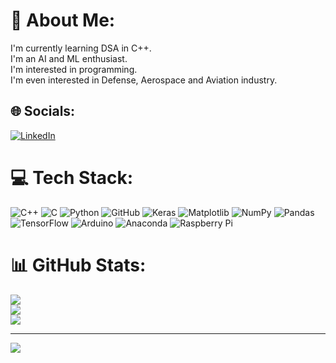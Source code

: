 # 💫 About Me:
I'm currently learning DSA in C++.<br>I'm an AI and ML enthusiast.<br>I'm interested in programming.<br>I'm even interested in Defense, Aerospace and Aviation industry.


## 🌐 Socials:
[![LinkedIn](https://img.shields.io/badge/LinkedIn-%230077B5.svg?logo=linkedin&logoColor=white)](https://linkedin.com/in/dilip-kumar-b-s-b815ab301) 

# 💻 Tech Stack:
![C++](https://img.shields.io/badge/c++-%2300599C.svg?style=flat&logo=c%2B%2B&logoColor=white) ![C](https://img.shields.io/badge/c-%2300599C.svg?style=flat&logo=c&logoColor=white) ![Python](https://img.shields.io/badge/python-3670A0?style=flat&logo=python&logoColor=ffdd54) ![GitHub](https://img.shields.io/badge/github-%23121011.svg?style=flat&logo=github&logoColor=white) ![Keras](https://img.shields.io/badge/Keras-%23D00000.svg?style=flat&logo=Keras&logoColor=white) ![Matplotlib](https://img.shields.io/badge/Matplotlib-%23ffffff.svg?style=flat&logo=Matplotlib&logoColor=black) ![NumPy](https://img.shields.io/badge/numpy-%23013243.svg?style=flat&logo=numpy&logoColor=white) ![Pandas](https://img.shields.io/badge/pandas-%23150458.svg?style=flat&logo=pandas&logoColor=white) ![TensorFlow](https://img.shields.io/badge/TensorFlow-%23FF6F00.svg?style=flat&logo=TensorFlow&logoColor=white) ![Arduino](https://img.shields.io/badge/-Arduino-00979D?style=flat&logo=Arduino&logoColor=white) ![Anaconda](https://img.shields.io/badge/Anaconda-%2344A833.svg?style=flat&logo=anaconda&logoColor=white) ![Raspberry Pi](https://img.shields.io/badge/-RaspberryPi-C51A4A?style=flat&logo=Raspberry-Pi)
# 📊 GitHub Stats:
![](https://github-readme-stats.vercel.app/api?username=Code-Dilip&theme=default&hide_border=false&include_all_commits=true&count_private=true)<br/>
![](https://github-readme-streak-stats.herokuapp.com/?user=Code-Dilip&theme=default&hide_border=false)<br/>
![](https://github-readme-stats.vercel.app/api/top-langs/?username=Code-Dilip&theme=default&hide_border=false&include_all_commits=true&count_private=true&layout=compact)

---
[![](https://visitcount.itsvg.in/api?id=Code-Dilip&icon=0&color=0)](https://visitcount.itsvg.in)

<!-- Proudly created with GPRM ( https://gprm.itsvg.in ) -->
